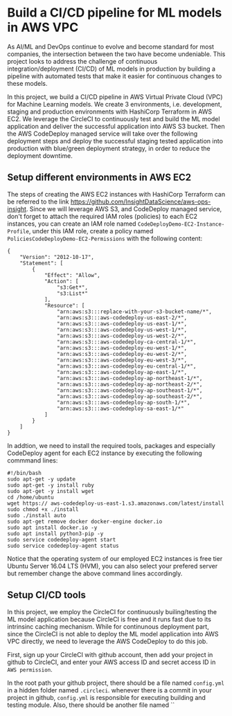 # Build a CI/CD pipeline for ML models in AWS VPC
As AI/ML and DevOps continue to evolve and become standard for most companies, the intersection between the two have become undeniable. This project looks to address the challenge of continuous integration/deployment (CI/CD) of ML models in production by building a pipeline with automated tests that make it easier for continuous changes to these models.

In this project, we build a CI/CD pipeline in AWS Virtual Private Cloud (VPC) for Machine Learning models. We create 3 environments, i.e. development, staging and production environments with HashiCorp Terraform in AWS EC2. We leverage the CircleCI to continuously test and build the ML model application and deliver the successful application into AWS S3 bucket. Then the AWS CodeDeploy managed service will take over the following deployment steps and deploy the successful staging tested application into production with blue/green deployment strategy, in order to reduce the deployment downtime.

## Setup different environments in AWS EC2
The steps of creating the AWS EC2 instances with HashiCorp Terraform can be referred to the link https://github.com/InsightDataScience/aws-ops-insight. Since we will leverage AWS S3, and CodeDeploy managed service, don't forget to attach the required IAM roles (policies) to each EC2 instances, you can create an IAM role named `CodeDeployDemo-EC2-Instance-Profile`, under this IAM role, create a policy named `PoliciesCodeDeployDemo-EC2-Permissions` with the following content:
```
{
    "Version": "2012-10-17",
    "Statement": [
        {
            "Effect": "Allow",
            "Action": [
                "s3:Get*",
                "s3:List*"
            ],
            "Resource": [
                "arn:aws:s3:::replace-with-your-s3-bucket-name/*",
                "arn:aws:s3:::aws-codedeploy-us-east-2/*",
                "arn:aws:s3:::aws-codedeploy-us-east-1/*",
                "arn:aws:s3:::aws-codedeploy-us-west-1/*",
                "arn:aws:s3:::aws-codedeploy-us-west-2/*",
                "arn:aws:s3:::aws-codedeploy-ca-central-1/*",
                "arn:aws:s3:::aws-codedeploy-eu-west-1/*",
                "arn:aws:s3:::aws-codedeploy-eu-west-2/*",
                "arn:aws:s3:::aws-codedeploy-eu-west-3/*",
                "arn:aws:s3:::aws-codedeploy-eu-central-1/*",
                "arn:aws:s3:::aws-codedeploy-ap-east-1/*",
                "arn:aws:s3:::aws-codedeploy-ap-northeast-1/*",
                "arn:aws:s3:::aws-codedeploy-ap-northeast-2/*",
                "arn:aws:s3:::aws-codedeploy-ap-southeast-1/*",
                "arn:aws:s3:::aws-codedeploy-ap-southeast-2/*",
                "arn:aws:s3:::aws-codedeploy-ap-south-1/*",
                "arn:aws:s3:::aws-codedeploy-sa-east-1/*"
            ]
        }
    ]
}
```

In addtion, we need to install the required tools, packages and especially CodeDeploy agent for each EC2 instance by executing the following commmand lines:

```
#!/bin/bash 
sudo apt-get -y update 
sudo apt-get -y install ruby 
sudo apt-get -y install wget 
cd /home/ubuntu 
wget https:// aws-codedeploy-us-east-1.s3.amazonaws.com/latest/install 
sudo chmod +x ./install 
sudo ./install auto 
sudo apt-get remove docker docker-engine docker.io 
sudo apt install docker.io -y 
sudo apt install python3-pip -y 
sudo service codedeploy-agent start
sudo service codedeploy-agent status
```

Notice that the operating system of our employed EC2 instances is free tier Ubuntu Server 16.04 LTS (HVM), you can also select your prefered server but remember change the above command lines accordingly.

## Setup CI/CD tools
In this project, we employ the CircleCI for continuously builing/testing the ML model application because CircleCI is free and it runs fast due to its intrinsinc caching mechanism. While for continunous deployment part, since the CircleCI is not able to deploy the ML model application into AWS VPC directly, we need to leverage the AWS CodeDeploy to do this job.

First, sign up your CircleCI with github account, then add your project in github to CircleCI, and enter your AWS access ID and secret access ID in `AWS permission`.

In the root path your github project, there should be a file named `config.yml` in a hidden folder named `.circleci`. whenever there is a commit in your project in github, `config.yml` is responsible for executing building and testing module. Also, there should be another file named ``




























